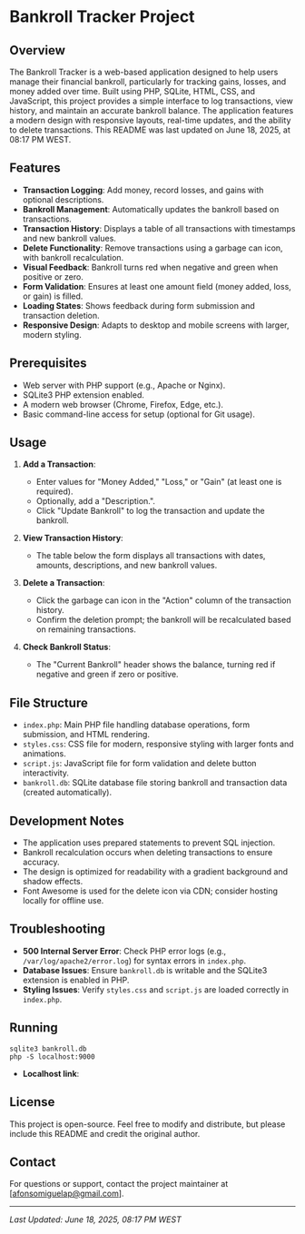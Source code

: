 # Bankroll Tracker Project 

## Overview
The Bankroll Tracker is a web-based application designed to help users manage their financial bankroll, particularly for tracking gains, losses, and money added over time. Built using PHP, SQLite, HTML, CSS, and JavaScript, this project provides a simple interface to log transactions, view history, and maintain an accurate bankroll balance. The application features a modern design with responsive layouts, real-time updates, and the ability to delete transactions. This README was last updated on June 18, 2025, at 08:17 PM WEST.

## Features
- **Transaction Logging**: Add money, record losses, and gains with optional descriptions.
- **Bankroll Management**: Automatically updates the bankroll based on transactions.
- **Transaction History**: Displays a table of all transactions with timestamps and new bankroll values.
- **Delete Functionality**: Remove transactions using a garbage can icon, with bankroll recalculation.
- **Visual Feedback**: Bankroll turns red when negative and green when positive or zero.
- **Form Validation**: Ensures at least one amount field (money added, loss, or gain) is filled.
- **Loading States**: Shows feedback during form submission and transaction deletion.
- **Responsive Design**: Adapts to desktop and mobile screens with larger, modern styling.

## Prerequisites
- Web server with PHP support (e.g., Apache or Nginx).
- SQLite3 PHP extension enabled.
- A modern web browser (Chrome, Firefox, Edge, etc.).
- Basic command-line access for setup (optional for Git usage).

## Usage
1. **Add a Transaction**:
   - Enter values for "Money Added," "Loss," or "Gain" (at least one is required).
   - Optionally, add a "Description.".
   - Click "Update Bankroll" to log the transaction and update the bankroll.

2. **View Transaction History**:
   - The table below the form displays all transactions with dates, amounts, descriptions, and new bankroll values.

3. **Delete a Transaction**:
   - Click the garbage can icon in the "Action" column of the transaction history.
   - Confirm the deletion prompt; the bankroll will be recalculated based on remaining transactions.

4. **Check Bankroll Status**:
   - The "Current Bankroll" header shows the balance, turning red if negative and green if zero or positive.

## File Structure
- `index.php`: Main PHP file handling database operations, form submission, and HTML rendering.
- `styles.css`: CSS file for modern, responsive styling with larger fonts and animations.
- `script.js`: JavaScript file for form validation and delete button interactivity.
- `bankroll.db`: SQLite database file storing bankroll and transaction data (created automatically).

## Development Notes
- The application uses prepared statements to prevent SQL injection.
- Bankroll recalculation occurs when deleting transactions to ensure accuracy.
- The design is optimized for readability with a gradient background and shadow effects.
- Font Awesome is used for the delete icon via CDN; consider hosting locally for offline use.

## Troubleshooting
- **500 Internal Server Error**: Check PHP error logs (e.g., `/var/log/apache2/error.log`) for syntax errors in `index.php`.
- **Database Issues**: Ensure `bankroll.db` is writable and the SQLite3 extension is enabled in PHP.
- **Styling Issues**: Verify `styles.css` and `script.js` are loaded correctly in `index.php`.

## Running

    sqlite3 bankroll.db
    php -S localhost:9000

- **Localhost link**: 

## License
This project is open-source. Feel free to modify and distribute, but please include this README and credit the original author.

## Contact
For questions or support, contact the project maintainer at [afonsomiguelap@gmail.com].

---
*Last Updated: June 18, 2025, 08:17 PM WEST*
